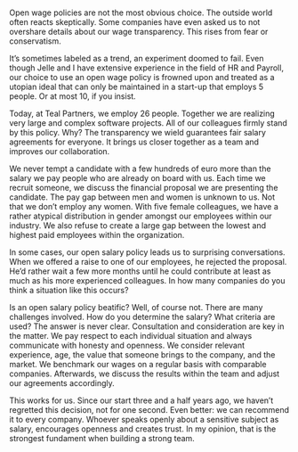 <!-- title: An open salary policy -->
<!-- author: Koen Denies -->
<!-- date: 2019-05-22 -->
<!-- img: /assets/img/portretten/011-websitecut-hover.jpg -->


<p class="page__image">
    <img src="/assets/img/portretten/011-websitecut-hover.jpg" alt="">
</p>

<p>
    Open wage policies are not the most obvious choice. The outside world often reacts skeptically. Some companies have
    even asked us to not overshare details about our wage transparency. This rises from fear or conservatism.
</p>
<p>
    It’s sometimes labeled as a trend, an experiment doomed to fail. Even though Jelle and I have extensive experience
    in the field of HR and Payroll, our choice to use an open wage policy is frowned upon and treated as a utopian ideal
    that can only be maintained in a start-up that employs 5 people. Or at most 10, if you insist.
</p>
<p>
    Today, at Teal Partners, we employ 26 people. Together we are realizing very large and complex software projects.
    All of our colleagues firmly stand by this policy. Why? The transparency we wield guarantees fair salary agreements
    for everyone. It brings us closer together as a team and improves our collaboration.
</p>
<p>
    We never tempt a candidate with a few hundreds of euro more than the salary we pay people who are already on board
    with us. Each time we recruit someone, we discuss the financial proposal we are presenting the candidate. The pay
    gap between men and women is unknown to us. Not that we don’t employ any women. With five female colleagues, we have
    a rather atypical distribution in gender amongst our employees within our industry. We also refuse to create a large
    gap between the lowest and highest paid employees within the organization.
</p>
<p>
    In some cases, our open salary policy leads us to surprising conversations. When we offered a raise to one of our
    employees, he rejected the proposal. He’d rather wait a few more months until he could contribute at least as much
    as his more experienced colleagues. In how many companies do you think a situation like this occurs?
</p>

<p>Is an open salary policy beatific? Well, of course not. There are many challenges involved. How do you determine the
    salary? What criteria are used? The answer is never clear. Consultation and consideration are key in the matter. We
    pay respect to each individual situation and always communicate with honesty and openness. We consider relevant
    experience, age, the value that someone brings to the company, and the market. We benchmark our wages on a regular
    basis with comparable companies. Afterwards, we discuss the results within the team and adjust our agreements
    accordingly. </p>
<p>
    This works for us. Since our start three and a half years ago, we haven’t regretted this decision, not for one
    second. Even better: we can recommend it to every company. Whoever speaks openly about a sensitive subject as
    salary, encourages openness and creates trust. In my opinion, that is the strongest fundament when building a strong
    team.
</p>